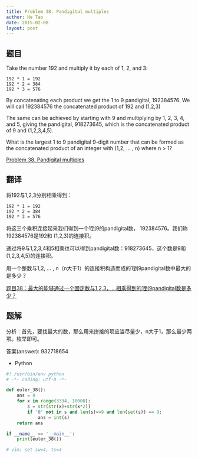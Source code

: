 ```yaml
---
title: Problem 38. Pandigital multiples
author: He Tao
date: 2015-02-08
layout: post
---
```


## 题目

Take the number 192 and multiply it by each of 1, 2, and 3:

    192 * 1 = 192
    192 * 2 = 384
    192 * 3 = 576

By concatenating each product we get the 1 to 9 pandigital, 192384576. We will call 192384576 the concatenated product of 192 and (1,2,3)
<!--more-->
The same can be achieved by starting with 9 and multiplying by 1, 2, 3, 4, and 5, giving the pandigital, 918273645, which is the concatenated product of 9 and (1,2,3,4,5).

What is the largest 1 to 9 pandigital 9-digit number that can be formed as the concatenated product of an integer with (1,2, ... , n) where n > 1?

[Problem 38. Pandigital multiples](https://projecteuler.net/problem=38 "Problem 38")

## 翻译

将192与1,2,3分别相乘得到：

    192 * 1 = 192
    192 * 2 = 384
    192 * 3 = 576

将这三个乘积连接起来我们得到一个1到9的pandigital数， 192384576。我们称 192384576是192和 (1,2,3)的连接积。

通过将9与1,2,3,4和5相乘也可以得到pandigital数：918273645，这个数是9和(1,2,3,4,5)的连接积。

用一个整数与1,2, ... , n（n大于1）的连接积构造而成的1到9pandigital数中最大的是多少？

[题目38：最大的能够通过一个固定数与1,2,3，...相乘得到的1到9pandigital数是多少？](http://pe.spiritzhang.com/index.php/2011-05-11-09-44-54/39-3812319pandigital "题目38")

## 题解

分析：首先，要找最大的数，那么用来拼接的项应当尽量少，n大于1，那么最少两项。枚举即可。

答案(answer): 932718654

+ Python

```python
#! /usr/bin/env python
# -*- coding: utf-8 -*-

def euler_38():
    ans = 0
    for x in range(3334, 10000):
        s = str(str(x)+str(x*2))
        if '0' not in s and len(s)==9 and len(set(s)) == 9:
            ans = int(s)
    return ans

if __name__ == '__main__':
    print(euler_38())

# vim: set sw=4, ts=4
```
